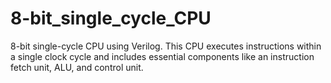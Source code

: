 # 8-bit_single_cycle_CPU
8-bit single-cycle CPU using Verilog. This CPU executes instructions within a single clock cycle and includes essential components like an instruction fetch unit, ALU, and control unit.
